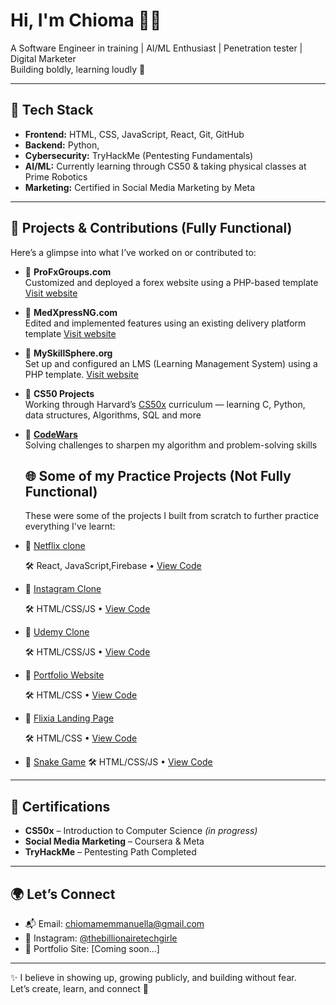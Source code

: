 # Hi, I'm Chioma 👋🏽  
A Software Engineer in training | AI/ML Enthusiast | Penetration tester | Digital Marketer  
Building boldly, learning loudly 🚀

---

## 🔧 Tech Stack  
- **Frontend:** HTML, CSS, JavaScript, React, Git, GitHub  
- **Backend:** Python,
- **Cybersecurity:** TryHackMe (Pentesting Fundamentals)  
- **AI/ML:** Currently learning through CS50 & taking physical classes at Prime Robotics 
- **Marketing:** Certified in Social Media Marketing by Meta

---

## 🚀 Projects & Contributions (Fully Functional)
Here’s a glimpse into what I’ve worked on or contributed to:

- 🔹 **ProFxGroups.com**  
  Customized and deployed a forex website using a PHP-based template [Visit website](https://profxgroups.com)

- 🔹 **MedXpressNG.com**  
  Edited and implemented features using an existing delivery platform template  [Visit website](https://medxpressng.com)

- 🔹 **MySkillSphere.org**  
  Set up and configured an LMS (Learning Management System) using a PHP template. [Visit website](https://myskillsphere.org) 

- 🔹 **CS50 Projects**  
  Working through Harvard’s [CS50x](https://cs50.harvard.edu/x) curriculum — learning C, Python, data structures, Algorithms, SQL and more  

- 🔹 **[CodeWars](https://www.codewars.com/users/nuella001)**  
  Solving challenges to sharpen my algorithm and problem-solving skills

  ## 🌐 Some of my  Practice Projects (Not Fully Functional)
  These were some of the projects I built from scratch to further practice everything I've learnt:

- 🔹 [Netflix clone](https://my-first-react-projectttt.netlify.app)

  🛠 React, JavaScript,Firebase • [View Code](https://github.com/globaloma/react-netflix-firebase)

- 🔹 [Instagram Clone](https://my-stutern-insta-clone.netlify.app)
   
  🛠 HTML/CSS/JS •  [View Code](https://github.com/globaloma/Instagram-clone)

- 🔹 [Udemy Clone](https://my-stutern-udemy-clone.netlify.app)
  
  🛠 HTML/CSS/JS •  [View Code](https://github.com/globaloma/Udemy-clone)

- 🔹 [Portfolio Website](https://stutern-myporfolio.netlify.app)
  
  🛠 HTML/CSS •  [View Code](https://github.com/globaloma/stutern-portfolio)

- 🔹 [Flixia Landing Page](https://chioma-flixia-landing-page.netlify.app)
  
  🛠 HTML/CSS •  [View Code](https://github.com/globaloma/flixia-landing-page)
  
- 🔹 [Snake Game](https://my-snake-game-page.netlify.app/)
  🛠 HTML/CSS/JS •  [View Code](https://github.com/globaloma/snake-game)


---

## 📜 Certifications  
- **CS50x** – Introduction to Computer Science *(in progress)*  
- **Social Media Marketing** – Coursera & Meta  
- **TryHackMe** – Pentesting Path Completed

---

## 🌍 Let’s Connect  
- 📬 Email: chiomamemmanuella@gmail.com 
- 📸 Instagram: [@thebillionairetechgirle](https://instagram.com/thebillionairetechgirle)  
- 💼 Portfolio Site: [Coming soon...]

---

✨ I believe in showing up, growing publicly, and building without fear.  
Let’s create, learn, and connect 🚀


